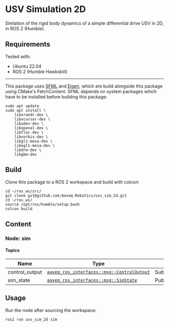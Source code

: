 # USV Simulation 2D

Simlation of the rigid body dynamics of a simple differential drive USV in 2D, in ROS 2 (Humble).

## Requirements
Tested with:
- Ubuntu 22.04
- ROS 2 (Humble Hawksbill)

---

This package uses [SFML](https://www.sfml-dev.org/index.php) and [Eigen](https://eigen.tuxfamily.org/index.php?title=Main_Page), which are build alongside this package using CMake's FetchContent.
SFML depends on system packages which have to be installed before building this package:

```
sudo apt update
sudo apt install \
    libxrandr-dev \
    libxcursor-dev \
    libudev-dev \
    libopenal-dev \
    libflac-dev \
    libvorbis-dev \
    libgl1-mesa-dev \
    libegl1-mesa-dev \
    libdrm-dev \
    libgbm-dev
```

## Build

Clone this package to a ROS 2 workspace and build with colcon:
```
cd ~/ros_ws/src/
git clone git@github.com:Aaveq-Robotics/usv_sim_2d.git
cd ~/ros_ws/
source /opt/ros/humble/setup.bash
colcon build
```

## Content

### Node: sim

#### Topics

| Name      |Type   | I/O   |
| ---       | ---   | ---   |
| control_output | [`aaveq_ros_interfaces::msg::ControlOutput`](https://github.com/Aaveq-Robotics/aaveq_ros_interfaces/blob/main/msg/ControlOutput.msg) | Subscriber |
| sim_state | [`aaveq_ros_interfaces::msg::SimState`](https://github.com/Aaveq-Robotics/aaveq_ros_interfaces/blob/main/msg/SimState.msg) | Publisher |


## Usage

Run the node after sourcing the workspace:
```
ros2 run usv_sim_2d sim
```

